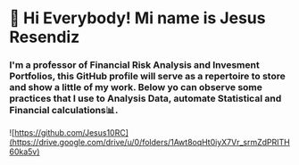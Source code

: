 # 👋 Hi Everybody! Mi name is Jesus Resendiz 
### I'm a professor of Financial Risk Analysis and Invesment Portfolios, this GitHub profile will serve as a repertoire to store and show a little of my work. Below yo can observe some practices that I use to Analysis Data, automate Statistical and Financial calculations📊. 

![https://github.com/Jesus10RC](https://drive.google.com/drive/u/0/folders/1Awt8oqHt0iyX7Vr_srmZdPRITH60ka5v)
